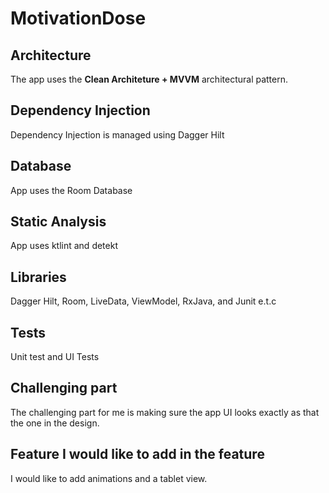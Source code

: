 # MotivationDose

## Architecture
The app uses the **Clean Architeture + MVVM** architectural pattern.

## Dependency Injection
Dependency Injection is managed using Dagger Hilt

## Database
App uses the Room Database

## Static Analysis
App uses ktlint and detekt

## Libraries
Dagger Hilt, Room, LiveData, ViewModel, RxJava, and Junit e.t.c

## Tests
Unit test and UI Tests

## Challenging part

The challenging part for me is making sure the app UI looks exactly as that the one in the design.

## Feature I would like to add in the feature

I would like to add animations and a tablet view.
